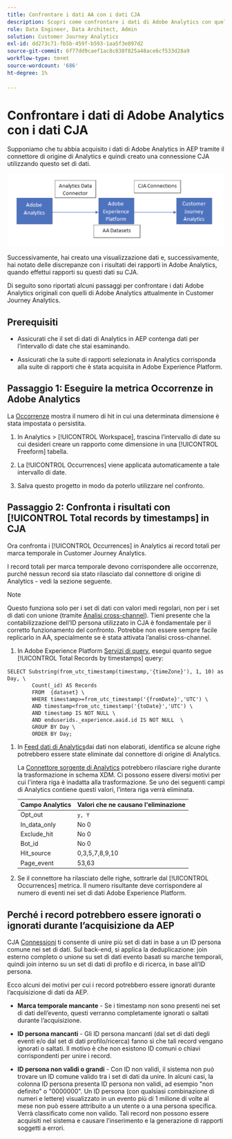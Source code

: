 ```yaml
---
title: Confrontare i dati AA con i dati CJA
description: Scopri come confrontare i dati di Adobe Analytics con quelli del Customer Journey Analytics
role: Data Engineer, Data Architect, Admin
solution: Customer Journey Analytics
exl-id: dd273c71-fb5b-459f-b593-1aa5f3e897d2
source-git-commit: 6f77dd9caef1ac8c838f825a48ace6cf533d28a9
workflow-type: tm+mt
source-wordcount: '686'
ht-degree: 1%

---
```


# Confrontare i dati di Adobe Analytics con i dati CJA

Supponiamo che tu abbia acquisito i dati di Adobe Analytics in AEP tramite il connettore di origine di Analytics e quindi creato una connessione CJA utilizzando questo set di dati.

![flusso di dati](assets/compare.png)

Successivamente, hai creato una visualizzazione dati e, successivamente, hai notato delle discrepanze con i risultati dei rapporti in Adobe Analytics, quando effettui rapporti su questi dati su CJA.

Di seguito sono riportati alcuni passaggi per confrontare i dati Adobe Analytics originali con quelli di Adobe Analytics attualmente in Customer Journey Analytics.

## Prerequisiti

* Assicurati che il set di dati di Analytics in AEP contenga dati per l’intervallo di date che stai esaminando.

* Assicurati che la suite di rapporti selezionata in Analytics corrisponda alla suite di rapporti che è stata acquisita in Adobe Experience Platform.

## Passaggio 1: Eseguire la metrica Occorrenze in Adobe Analytics

La [Occorrenze](https://experienceleague.adobe.com/docs/analytics/components/metrics/occurrences.html?lang=en) mostra il numero di hit in cui una determinata dimensione è stata impostata o persistita.

1. In Analytics > [!UICONTROL Workspace], trascina l’intervallo di date su cui desideri creare un rapporto come dimensione in una [!UICONTROL Freeform] tabella.

1. La [!UICONTROL Occurrences] viene applicata automaticamente a tale intervallo di date.

1. Salva questo progetto in modo da poterlo utilizzare nel confronto.

## Passaggio 2: Confronta i risultati con [!UICONTROL Total records by timestamps] in CJA

Ora confronta i [!UICONTROL Occurrences] in Analytics ai record totali per marca temporale in Customer Journey Analytics.

I record totali per marca temporale devono corrispondere alle occorrenze, purché nessun record sia stato rilasciato dal connettore di origine di Analytics - vedi la sezione seguente.

>[!NOTE]
>
>Questo funziona solo per i set di dati con valori medi regolari, non per i set di dati con unione (tramite [Analisi cross-channel](/help/connections/cca/overview.md)). Tieni presente che la contabilizzazione dell’ID persona utilizzato in CJA è fondamentale per il corretto funzionamento del confronto. Potrebbe non essere sempre facile replicarlo in AA, specialmente se è stata attivata l’analisi cross-channel.

1. In Adobe Experience Platform [Servizi di query](https://experienceleague.adobe.com/docs/experience-platform/query/best-practices/adobe-analytics.html), esegui quanto segue [!UICONTROL Total Records by timestamps] query:

```
SELECT Substring(from_utc_timestamp(timestamp,'{timeZone}'), 1, 10) as Day, \ 
        Count(_id) AS Records 
        FROM  {dataset} \ 
        WHERE timestamp>=from_utc_timestamp('{fromDate}','UTC') \ 
        AND timestamp<from_utc_timestamp('{toDate}','UTC') \ 
        AND timestamp IS NOT NULL \ 
        AND enduserids._experience.aaid.id IS NOT NULL  \ 
        GROUP BY Day \ 
        ORDER BY Day; 
```

1. In [Feed dati di Analytics](https://experienceleague.adobe.com/docs/analytics/export/analytics-data-feed/data-feed-contents/datafeeds-reference.html?lang=it)dai dati non elaborati, identifica se alcune righe potrebbero essere state eliminate dal connettore di origine di Analytics.

   La [Connettore sorgente di Analytics](https://experienceleague.adobe.com/docs/experience-platform/sources/ui-tutorials/create/adobe-applications/analytics.html) potrebbero rilasciare righe durante la trasformazione in schema XDM. Ci possono essere diversi motivi per cui l&#39;intera riga è inadatta alla trasformazione. Se uno dei seguenti campi di Analytics contiene questi valori, l’intera riga verrà eliminata.

   | Campo Analytics | Valori che ne causano l&#39;eliminazione |
   | --- | --- |
   | Opt_out | `y, Y` |
   | In_data_only | No 0 |
   | Exclude_hit | No 0 |
   | Bot_id | No 0 |
   | Hit_source | 0,3,5,7,8,9,10 |
   | Page_event | 53,63 |

1. Se il connettore ha rilasciato delle righe, sottrarle dal [!UICONTROL Occurrences] metrica. Il numero risultante deve corrispondere al numero di eventi nei set di dati Adobe Experience Platform.

## Perché i record potrebbero essere ignorati o ignorati durante l’acquisizione da AEP

CJA [Connessioni](/help/connections/create-connection.md) ti consente di unire più set di dati in base a un ID persona comune nei set di dati. Sul back-end, si applica la deduplicazione: join esterno completo o unione su set di dati evento basati su marche temporali, quindi join interno su un set di dati di profilo e di ricerca, in base all’ID persona.

Ecco alcuni dei motivi per cui i record potrebbero essere ignorati durante l’acquisizione di dati da AEP.

* **Marca temporale mancante** - Se i timestamp non sono presenti nei set di dati dell’evento, questi verranno completamente ignorati o saltati durante l’acquisizione.

* **ID persona mancanti** - Gli ID persona mancanti (dal set di dati degli eventi e/o dal set di dati profilo/ricerca) fanno sì che tali record vengano ignorati o saltati. Il motivo è che non esistono ID comuni o chiavi corrispondenti per unire i record.

* **ID persona non validi o grandi** - Con ID non validi, il sistema non può trovare un ID comune valido tra i set di dati da unire. In alcuni casi, la colonna ID persona presenta ID persona non validi, ad esempio &quot;non definito&quot; o &quot;0000000&quot;. Un ID persona (con qualsiasi combinazione di numeri e lettere) visualizzato in un evento più di 1 milione di volte al mese non può essere attribuito a un utente o a una persona specifica. Verrà classificato come non valido. Tali record non possono essere acquisiti nel sistema e causare l’inserimento e la generazione di rapporti soggetti a errori.
